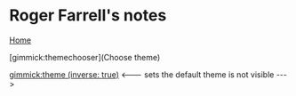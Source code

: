 # Roger Farrell's notes

[Home](index.md)

[gimmick:themechooser](Choose theme)

[gimmick:theme (inverse: true)](cyborg) <--- sets the default theme is not visible --->

